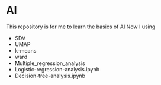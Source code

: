 # AI
This repository is for me to learn the basics of AI
Now I using
- SDV
- UMAP
- k-means
- ward
- Multiple_regression_analysis
- Logistic-regression-analysis.ipynb
- Decision-tree-analysis.ipynb
